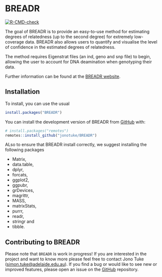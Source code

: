 
<!-- README.md is generated from README.Rmd. Please edit that file -->

# BREADR

<!-- badges: start -->

[![R-CMD-check](https://github.com/jonotuke/BREADR/actions/workflows/R-CMD-check.yaml/badge.svg)](https://github.com/jonotuke/BREADR/actions/workflows/R-CMD-check.yaml)
<!-- badges: end -->

The goal of BREADR is to provide an easy-to-use method for estimating
degrees of relatedness (up to the second degree) for extremely
low-coverage data. BREADR also allows users to quantify and visualise
the level of confidence in the estimated degrees of relatedness.

The method requires Eigenstrat files (an ind, geno and snp file) to
begin, allowing the user to account for DNA deamination when genotyping
their data.

Further information can be found at the [BREADR
website](https://jonotuke.github.io/BREADR/).

## Installation

To install, you can use the usual

``` r
install.packages("BREADR")
```

You can install the development version of BREADR from
[GitHub](https://github.com/) with:

``` r
# install.packages("remotes")
remotes::install_github("jonotuke/BREADR")
```

ALso to ensure that BREADR install correctly, we suggest installing the
following packages

- Matrix,
- data.table,
- dplyr,
- forcats,
- ggplot2,
- ggpubr,
- grDevices,
- magrittr,
- MASS,
- matrixStats,
- purrr,
- readr,
- stringr and
- tibble.

## Contributing to BREADR

Please note that `BREADR` is work in progress! If you are interested in
the project and want to know more please feel free to contact Jono Tuke
(<simon.tuke@adelaide.edu.au>). If you find a bug or would like to see
new or improved features, please open an issue on the
[GitHub](https://github.com/jonotuke/BREADR) repository.
